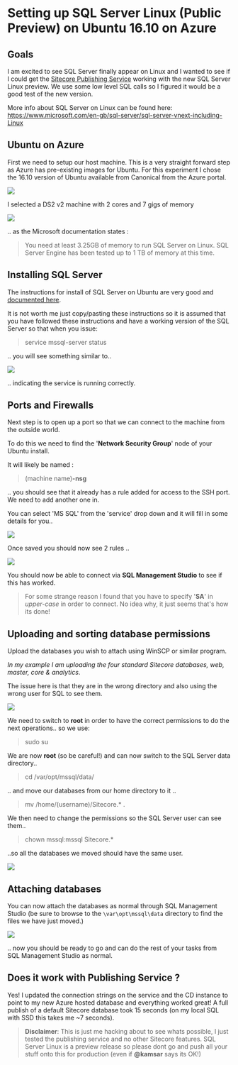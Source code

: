 ﻿
# Setting up SQL Server Linux (Public Preview) on Ubuntu 16.10 on Azure

## Goals
I am excited to see SQL Server finally appear on Linux and I wanted to see if I could get the [Sitecore Publishing Service](http://www.stephenpope.co.uk/publishing) working with the new SQL Server Linux preview. We use some low level SQL calls so I figured it would be a good test of the new version.

More info about SQL Server on Linux can be found here:
https://www.microsoft.com/en-gb/sql-server/sql-server-vnext-including-Linux

## Ubuntu on Azure

First we need to setup our host machine. This is a very straight forward step as Azure has pre-existing images for Ubuntu. For this experiment I chose the 16.10 version of Ubuntu available from Canonical from the Azure portal.

![](images/sql-linux/azure-ubuntu.PNG)

I selected a DS2 v2 machine with 2 cores and 7 gigs of memory

![](images/sql-linux/ubuntu-config.PNG)

.. as the Microsoft documentation states :

> You need at least 3.25GB of memory to run SQL Server on Linux. SQL Server Engine has been tested up to 1 TB of memory at this time.


## Installing SQL Server

The instructions for install of SQL Server on Ubuntu are very good and [documented here](https://docs.microsoft.com/en-us/sql/linux/sql-server-linux-setup-ubuntu).

It is not worth me just copy/pasting these instructions so it is assumed that you have followed these instructions and have a working version of the SQL Server so that when you issue:

> service mssql-server status

.. you will see something similar to..

![](images/sql-linux/sql-service.png)

.. indicating the service is running correctly.

## Ports and Firewalls

Next step is to open up a port so that we can connect to the machine from the outside world.

To do this we need to find the '**Network Security Group**' node of your Ubuntu install.

It will likely be named :

> (machine name)**-nsg**

.. you should see that it already has a rule added for access to the SSH port. We need to add another one in.

You can select 'MS SQL' from the 'service' drop down and it will fill in some details for you..

![](images/sql-linux/inbound-rule2.PNG)

Once saved you should now see 2 rules ..

![](images/sql-linux/inbound-rule.PNG)


You should now be able to connect via **SQL Management Studio** to see if this has worked.

> For some strange reason I found that you have to specify '**SA**' in *upper-case* in order to connect. No idea why, it just seems that's how its done!

## Uploading and sorting database permissions

Upload the databases you wish to attach using WinSCP or similar program.

*In my example I am uploading the four standard Sitecore databases, web, master, core & analytics*.

The issue here is that they are in the wrong directory and also using the wrong user for SQL to see them. 

![](images/sql-linux/database_perms.PNG)

We need to switch to **root** in order to have the correct permissions to do the next operations.. so we use:

> sudo su

We are now **root** (so be careful!) and can now switch to the SQL Server data directory..

> cd /var/opt/mssql/data/

.. and move our databases from our home directory to it ..

> mv /home/(username)/Sitecore.* .

We then need to change the permissions so the SQL Server user can see them..

> chown mssql:mssql Sitecore.* 

..so all the databases we moved should have the same user.

![](images/sql-linux/ubuntu-database.PNG)

## Attaching databases

You can now attach the databases as normal through SQL Management Studio (be sure to browse to the `\var\opt\mssql\data` directory to find the files we have just moved.)

![](images/sql-linux/sql_attachdb.PNG)

.. now you should be ready to go and can do the rest of your tasks from SQL Management Studio as normal.


## Does it work with Publishing Service ?

Yes! I updated the connection strings on the service and the CD instance to point to my new Azure hosted database and everything worked great! A full publish of a default Sitecore database took 15 seconds (on my local SQL with SSD this takes me ~7 seconds).

>**Disclaimer**: This is just me hacking about to see whats possible, I just tested the publishing service and no other Sitecore features. SQL Server Linux is a preview release so please dont go and push all your stuff onto this for production (even if **@kamsar** says its OK!)




